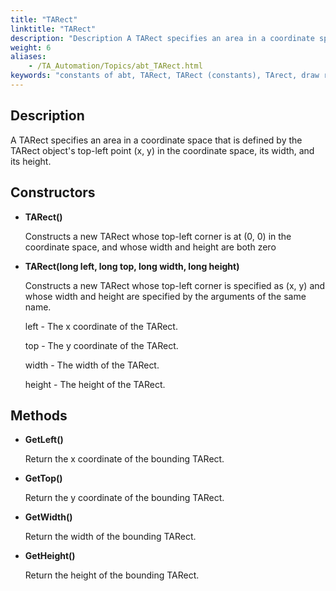 ```yaml
--- 
title: "TARect"
linktitle: "TARect"
description: "Description A TARect specifies an area in a coordinate space that is defined by the TARect object's top-left point (x, y) in the coordinate space, its width, and its height. Constructors TARect() ..."
weight: 6
aliases: 
    - /TA_Automation/Topics/abt_TARect.html
keywords: "constants of abt, TARect, TARect (constants), TArect, draw rectangle, define area enclosed by rectangle, establish rectangular area"
---
```


## Description

A TARect specifies an area in a coordinate space that is defined by the TARect object's top-left point \(x, y\) in the coordinate space, its width, and its height.

## Constructors

-   **TARect\(\)**

    Constructs a new TARect whose top-left corner is at \(0, 0\) in the coordinate space, and whose width and height are both zero

-   **TARect\(long left, long top, long width, long height\)**

    Constructs a new TARect whose top-left corner is specified as \(x, y\) and whose width and height are specified by the arguments of the same name.

    left - The x coordinate of the TARect.

    top - The y coordinate of the TARect.

    width - The width of the TARect.

    height - The height of the TARect.


## Methods

-   **GetLeft\(\)**

    Return the x coordinate of the bounding TARect.

-   **GetTop\(\)**

    Return the y coordinate of the bounding TARect.

-   **GetWidth\(\)**

    Return the width of the bounding TARect.

-   **GetHeight\(\)**

    Return the height of the bounding TARect.





